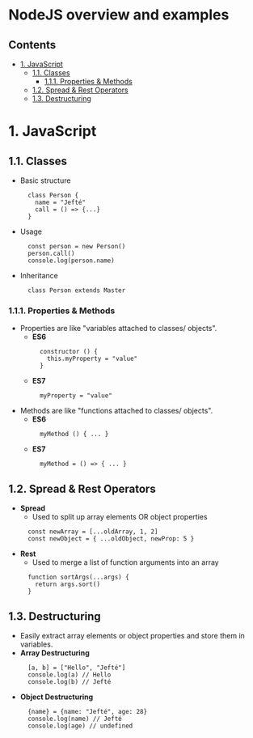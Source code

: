 # NodeJS overview and examples <!-- omit in toc -->

## Contents <!-- omit in toc -->

- [1. JavaScript](#1-javascript)
  - [1.1. Classes](#11-classes)
    - [1.1.1. Properties \& Methods](#111-properties--methods)
  - [1.2. Spread \& Rest Operators](#12-spread--rest-operators)
  - [1.3. Destructuring](#13-destructuring)

# 1. JavaScript

## 1.1. Classes

- Basic structure
  ```
    class Person {
      name = "Jefté"
      call = () => {...}
    }
  ```
- Usage
  ```
    const person = new Person()
    person.call()
    console.log(person.name)
  ```
- Inheritance
  ```
    class Person extends Master
  ```

### 1.1.1. Properties & Methods

- Properties are like "variables attached to classes/ objects".
  - **ES6**
    ```
      constructor () {
        this.myProperty = "value"
      }
    ```
  - **ES7**
    ```
      myProperty = "value"
    ```
- Methods are like "functions attached to classes/ objects".
  - **ES6**
    ```
      myMethod () { ... }
    ```
  - **ES7**
    ```
      myMethod = () => { ... }
    ```

## 1.2. Spread & Rest Operators

- **Spread**
  - Used to split up array elements OR object properties
  ```
    const newArray = [...oldArray, 1, 2]
    const newObject = { ...oldObject, newProp: 5 }
  ```
- **Rest**
  - Used to merge a list of function arguments into an array
  ```
    function sortArgs(...args) {
      return args.sort()
    }
  ```

## 1.3. Destructuring

- Easily extract array elements or object properties and store them in variables.
- **Array Destructuring**
  ```
    [a, b] = ["Hello", "Jefté"]
    console.log(a) // Hello
    console.log(b) // Jefté
  ```
- **Object Destructuring**
  ```
    {name} = {name: "Jefté", age: 28}
    console.log(name) // Jefté
    console.log(age) // undefined
  ```
